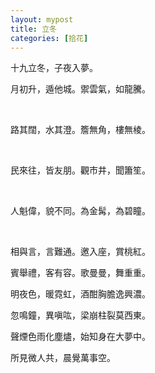 ```yaml
---
layout: mypost
title: 立冬
categories: [拾花]
---
```


十九立冬，子夜入夢。





月初升，遁他城。禦雲氣，如龍騰。

​    

路其闊，水其澄。簷無角，樓無棱。

​    

民來往，皆友朋。觀市井，聞簫笙。

​    

人魁偉，貌不同。為金髯，為碧瞳。

​     

相與言，言難通。邀入座，賞桃紅。



賓舉禮，客有容。歌曼曼，舞重重。



明夜色，暖霓虹，酒酣胸膽逸興濃。



忽鳴鐘，異嗔吰，梁崩柱裂莫西東。



聲煙色雨化塵燼，始知身在大夢中。



所見微人共，晨覺萬事空。